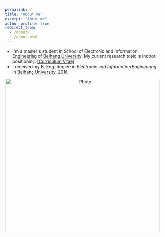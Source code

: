 ```yaml
---
permalink: /
title: "About me"
excerpt: "About me"
author_profile: true
redirect_from: 
  - /about/
  - /about.html
---
```


- I'm a master's student in [School of Electronic and Information Engineering](http://www.ee.buaa.edu.cn/) of [Beihang University](http://www.buaa.edu.cn). My current research topic is indoor positioning. [[Curriculum Vitae]](https://cleartune.github.io/files/CV_HaidongWang.pdf)
- I received my B. Eng. degree in *Electronic and Information Engineering* in [Beihang University](http://www.buaa.edu.cn), 2016. 
<!-- - My research interests lie in ubiquitous computing and sensor networks, as well as their applications in our life. 
- I enjoy programming and I'm proficient in Java, MATLAB, Python, C, C++ and LaTeX.  -->

<p align="center">
  <img src="https://cleartune.github.io/images/Me.jpg?raw=true" alt="Photo" style="width:500px;" />
</p>

